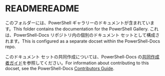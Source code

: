 # <a name="readme"></a><span data-ttu-id="18014-101">README</span><span class="sxs-lookup"><span data-stu-id="18014-101">README</span></span>

<span data-ttu-id="18014-102">このフォルダーには、PowerShell ギャラリーのドキュメントが含まれています。</span><span class="sxs-lookup"><span data-stu-id="18014-102">This folder contains the documentation for the PowerShell Gallery.</span></span>
<span data-ttu-id="18014-103">これは、PowerShell-Docs リポジトリ内の個別のドキュメント セットとして構成されます。</span><span class="sxs-lookup"><span data-stu-id="18014-103">This is configured as a separate docset within the PowerShell-Docs repo.</span></span>

<span data-ttu-id="18014-104">このドキュメント セットの共同作成については、PowerShell-Docs の[共同作成者ガイド](https://github.com/PowerShell/PowerShell-Docs/blob/staging/CONTRIBUTING.md)を参照してください。</span><span class="sxs-lookup"><span data-stu-id="18014-104">For information about contributing to this docset, see the PowerShell-Docs [Contributors Guide](https://github.com/PowerShell/PowerShell-Docs/blob/staging/CONTRIBUTING.md).</span></span>

